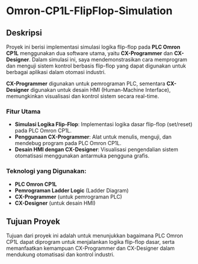 # Omron-CP1L-FlipFlop-Simulation

## Deskripsi

Proyek ini berisi implementasi simulasi logika flip-flop pada **PLC Omron CP1L** menggunakan dua software utama, yaitu **CX-Programmer** dan **CX-Designer**. Dalam simulasi ini, saya mendemonstrasikan cara memprogram dan menguji sistem kontrol berbasis flip-flop yang dapat digunakan untuk berbagai aplikasi dalam otomasi industri.

**CX-Programmer** digunakan untuk pemrograman PLC, sementara **CX-Designer** digunakan untuk desain HMI (Human-Machine Interface), memungkinkan visualisasi dan kontrol sistem secara real-time.

### Fitur Utama

- **Simulasi Logika Flip-Flop**: Implementasi logika dasar flip-flop (set/reset) pada PLC Omron CP1L.
- **Penggunaan CX-Programmer**: Alat untuk menulis, menguji, dan mendebug program pada PLC Omron CP1L.
- **Desain HMI dengan CX-Designer**: Visualisasi pengendalian sistem otomatisasi menggunakan antarmuka pengguna grafis.
  
### Teknologi yang Digunakan:
- **PLC Omron CP1L**
- **Pemrograman Ladder Logic** (Ladder Diagram)
- **CX-Programmer** (untuk pemrograman PLC)
- **CX-Designer** (untuk desain HMI)

## Tujuan Proyek

Tujuan dari proyek ini adalah untuk menunjukkan bagaimana PLC Omron CP1L dapat diprogram untuk menjalankan logika flip-flop dasar, serta memanfaatkan kemampuan CX-Programmer dan CX-Designer dalam mendukung otomatisasi dan kontrol industri.
